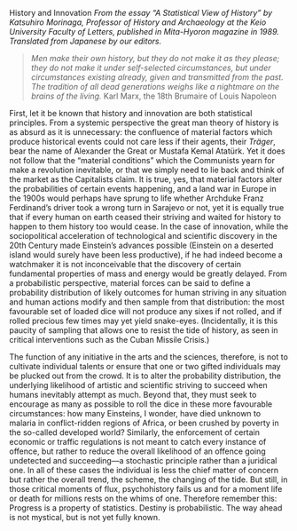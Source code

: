 History and Innovation
*From the essay “A Statistical View of History” by Katsuhiro Morinaga, Professor of History and Archaeology at the Keio University Faculty of Letters, published in Mita-Hyoron magazine in 1989. Translated from Japanese by our editors.*

> *Men make their own history, but they do not make it as they please; they do not make it under self-selected circumstances, but under circumstances existing already, given and transmitted from the past. The tradition of all dead generations weighs like a nightmare on the brains of the living.*
> Karl Marx, the 18th Brumaire of Louis Napoleon

First, let it be known that history and innovation are both statistical principles. From a systemic perspective the great man theory of history is as absurd as it is unnecessary: the confluence of material factors which produce historical events could not care less if their agents, their *Träger*, bear the name of Alexander the Great or Mustafa Kemal Atatürk. Yet it does not follow that the “material conditions” which the Communists yearn for make a revolution inevitable, or that we simply need to lie back and think of the market as the Capitalists claim. It is true, yes, that material factors alter the probabilities of certain events happening, and a land war in Europe in the 1900s would perhaps have sprung to life whether Archduke Franz Ferdinand’s driver took a wrong turn in Sarajevo or not, yet it is equally true that if every human on earth ceased their striving and waited for history to happen to them history too would cease. In the case of innovation, while the sociopolitical acceleration of technological and scientific discovery in the 20th Century made Einstein’s advances possible (Einstein on a deserted island would surely have been less productive), if he had indeed become a watchmaker it is not inconceivable that the discovery of certain fundamental properties of mass and energy would be greatly delayed. From a probabilistic perspective, material forces can be said to define a probability distribution of likely outcomes for human striving in any situation and human actions modify and then sample from that distribution: the most favourable set of loaded dice will not produce any sixes if not rolled, and if rolled precious few times may yet yield snake-eyes. (Incidentally, it is this paucity of sampling that allows one to resist the tide of history, as seen in critical interventions such as the Cuban Missile Crisis.)

The function of any initiative in the arts and the sciences, therefore, is not to cultivate individual talents or ensure that one or two gifted individuals may be plucked out from the crowd. It is to alter the probability distribution, the underlying likelihood of artistic and scientific striving to succeed when humans inevitably attempt as much. Beyond that, they must seek to encourage as many as possible to roll the dice in these more favourable circumstances: how many Einsteins, I wonder, have died unknown to malaria in conflict-ridden regions of Africa, or been crushed by poverty in the so-called developed world? Similarly, the enforcement of certain economic or traffic regulations is not meant to catch every instance of offence, but rather to reduce the overall likelihood of an offence going undetected and succeeding—a stochastic principle rather than a juridical one. In all of these cases the individual is less the chief matter of concern but rather the overall trend, the scheme, the changing of the tide. But still, in those critical moments of flux, psychohistory fails us and for a moment life or death for millions rests on the whims of one. Therefore remember this: Progress is a property of statistics. Destiny is probabilistic. The way ahead is not mystical, but is not yet fully known.
